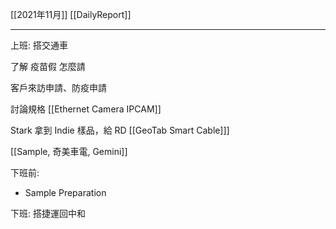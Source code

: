 [[2021年11月]]
[[DailyReport]]

---

上班: 搭交通車

了解 疫苗假 怎麼請  

客戶來訪申請、防疫申請 

討論規格 [[Ethernet Camera IPCAM]]

Stark 拿到 Indie 樣品，給 RD  [[GeoTab Smart Cable]]]

[[Sample, 奇美車電, Gemini]]

下班前: 
- Sample Preparation

下班: 搭捷運回中和